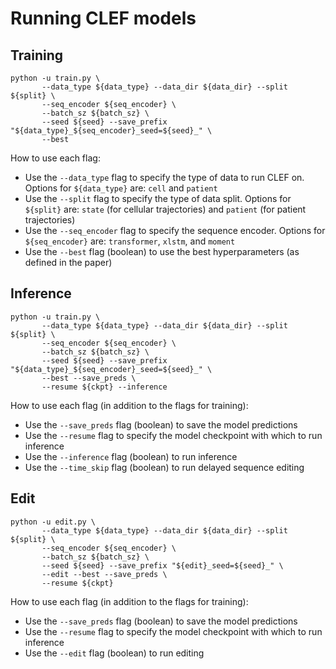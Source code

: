 # Running CLEF models


## Training

```
python -u train.py \
       --data_type ${data_type} --data_dir ${data_dir} --split ${split} \
       --seq_encoder ${seq_encoder} \
       --batch_sz ${batch_sz} \
       --seed ${seed} --save_prefix "${data_type}_${seq_encoder}_seed=${seed}_" \
       --best
```

How to use each flag:
- Use the `--data_type` flag to specify the type of data to run CLEF on. Options for `${data_type}` are: `cell` and `patient`
- Use the `--split` flag to specify the type of data split. Options for `${split}` are: `state` (for cellular trajectories) and `patient` (for patient trajectories)
- Use the `--seq_encoder` flag to specify the sequence encoder. Options for `${seq_encoder}` are: `transformer`, `xlstm`, and `moment`
- Use the `--best` flag (boolean) to use the best hyperparameters (as defined in the paper)


## Inference

```
python -u train.py \
       --data_type ${data_type} --data_dir ${data_dir} --split ${split} \
       --seq_encoder ${seq_encoder} \
       --batch_sz ${batch_sz} \
       --seed ${seed} --save_prefix "${data_type}_${seq_encoder}_seed=${seed}_" \
       --best --save_preds \
       --resume ${ckpt} --inference
```

How to use each flag (in addition to the flags for training):
- Use the `--save_preds` flag (boolean) to save the model predictions
- Use the `--resume` flag to specify the model checkpoint with which to run inference
- Use the `--inference` flag (boolean) to run inference
- Use the `--time_skip` flag (boolean) to run delayed sequence editing


## Edit

```
python -u edit.py \
       --data_type ${data_type} --data_dir ${data_dir} --split ${split} \
       --seq_encoder ${seq_encoder} \
       --batch_sz ${batch_sz} \
       --seed ${seed} --save_prefix "${edit}_seed=${seed}_" \
       --edit --best --save_preds \
       --resume ${ckpt}
```
How to use each flag (in addition to the flags for training):
- Use the `--save_preds` flag (boolean) to save the model predictions
- Use the `--resume` flag to specify the model checkpoint with which to run inference
- Use the `--edit` flag (boolean) to run editing